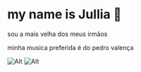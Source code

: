 # my name is Jullia 🥰
sou a mais velha dos meus irmãos

minha musica preferida é do pedro valença

![Alt](https://cirandadefilmes.com.br/wp-content/uploads/2020/10/Copia-de-001-e1603224722875.jpg)
![Alt](https://akamai.sscdn.co/letras/385x349/fotos/6/c/3/a/6c3a8b3acbc9ebae34f8cffd18eb962c.jpg)



<!---
jullia3012/jullia3012 is a ✨ special ✨ repository because its `README.md` (this file) appears on your GitHub profile.
You can click
--->
